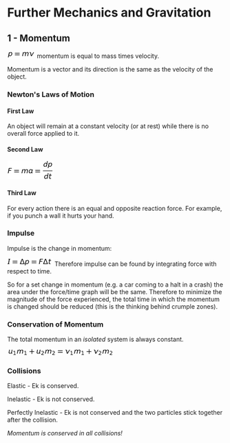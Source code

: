 # Further Mechanics and Gravitation
## 1 - Momentum
![](Equations/FMech/p.png) momentum is equal to mass times velocity.

Momentum is a vector and its direction is the same as the velocity of the object.

### Newton's Laws of Motion
#### First Law
An object will remain at a constant velocity (or at rest) while there is no overall force applied to it.

#### Second Law
![](Equations/FMech/F.png)

#### Third Law
For every action there is an equal and opposite reaction force. For example, if you punch a wall it hurts your hand.

### Impulse
Impulse is the change in momentum:

![](Equations/FMech/I.png) Therefore impulse can be found by integrating force with respect to time.

So for a set change in momentum (e.g. a car coming to a halt in a crash) the area under the force/time graph will be the same. Therefore to minimize the magnitude of the force experienced, the total time in which the momentum is changed should be reduced (this is the thinking behind crumple zones).

### Conservation of Momentum
The total momentum in an *isolated* system is always constant.

![](Equations/FMech/ConservationOfMomentum.png)

### Collisions
Elastic - Ek is conserved.

Inelastic - Ek is not conserved.


Perfectly Inelastic - Ek is not conserved and the two particles stick together after the collision.

*Momentum is conserved in all collisions!*
